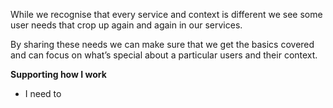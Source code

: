 While we recognise that every service and context is different we see some user needs that crop up again and again in our services.

By sharing these needs we can make sure that we get the basics covered and can focus on what’s special about a particular users and their context.

**Supporting how I work**
 - I need to 

